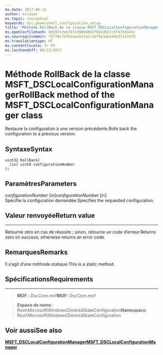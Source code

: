 ```yaml
---
ms.date: 2017-06-12
author: eslesar
ms.topic: conceptual
keywords: dsc,powershell,configuration,setup
title: "Méthode RollBack de la classe MSFT_DSCLocalConfigurationManager"
ms.openlocfilehash: b8597e3eb7872d9894863fb02d927c9f475da44c
ms.sourcegitcommit: 75f70c7df01eea5e7a2c16f9a3ab1dd437a1f8fd
ms.translationtype: HT
ms.contentlocale: fr-FR
ms.lasthandoff: 06/12/2017
---
```

# <a name="rollback-method-of-the-msftdsclocalconfigurationmanager-class"></a><span data-ttu-id="fce20-103">Méthode RollBack de la classe MSFT_DSCLocalConfigurationManager</span><span class="sxs-lookup"><span data-stu-id="fce20-103">RollBack method of the MSFT_DSCLocalConfigurationManager class</span></span>

<span data-ttu-id="fce20-104">Restaure la configuration à une version précédente.</span><span class="sxs-lookup"><span data-stu-id="fce20-104">Rolls back the configuration to a previous version.</span></span>

<a name="syntax"></a><span data-ttu-id="fce20-105">Syntaxe</span><span class="sxs-lookup"><span data-stu-id="fce20-105">Syntax</span></span>
------

```mof
uint32 RollBack(
  [in] uint8 configurationNumber
);
```

<a name="parameters"></a><span data-ttu-id="fce20-106">Paramètres</span><span class="sxs-lookup"><span data-stu-id="fce20-106">Parameters</span></span>
----------

<span data-ttu-id="fce20-107">*configurationNumber* \[in\]</span><span class="sxs-lookup"><span data-stu-id="fce20-107">*configurationNumber* \[in\]</span></span>  
<span data-ttu-id="fce20-108">Spécifie la configuration demandée.</span><span class="sxs-lookup"><span data-stu-id="fce20-108">Specifies the requested configuration.</span></span> 

## <a name="return-value"></a><span data-ttu-id="fce20-109">Valeur renvoyée</span><span class="sxs-lookup"><span data-stu-id="fce20-109">Return value</span></span>
------------

<span data-ttu-id="fce20-110">Retourne zéro en cas de réussite ; sinon, retourne un code d’erreur.</span><span class="sxs-lookup"><span data-stu-id="fce20-110">Returns zero on success; otherwise returns an error code.</span></span>

## <a name="remarks"></a><span data-ttu-id="fce20-111">Remarques</span><span class="sxs-lookup"><span data-stu-id="fce20-111">Remarks</span></span>

<span data-ttu-id="fce20-112">Il s’agit d’une méthode statique.</span><span class="sxs-lookup"><span data-stu-id="fce20-112">This is a static method.</span></span>

## <a name="requirements"></a><span data-ttu-id="fce20-113">Spécifications</span><span class="sxs-lookup"><span data-stu-id="fce20-113">Requirements</span></span>
------------
><span data-ttu-id="fce20-114">**MOF :** DscCore.mof</span><span class="sxs-lookup"><span data-stu-id="fce20-114">**MOF:** DscCore.mof</span></span>

><span data-ttu-id="fce20-115">**Espace de noms** : Root\Microsoft\Windows\DesiredStateConfiguration</span><span class="sxs-lookup"><span data-stu-id="fce20-115">**Namespace**: Root\Microsoft\Windows\DesiredStateConfiguration</span></span>


## <a name="see-also"></a><span data-ttu-id="fce20-116">Voir aussi</span><span class="sxs-lookup"><span data-stu-id="fce20-116">See also</span></span>


[<span data-ttu-id="fce20-117">**MSFT_DSCLocalConfigurationManager**</span><span class="sxs-lookup"><span data-stu-id="fce20-117">**MSFT_DSCLocalConfigurationManager**</span></span>](msft-dsclocalconfigurationmanager.md)


 

 



